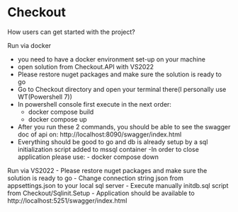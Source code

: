 # Checkout
How users can get started with the project?

Run via docker
- you need to have a docker environment set-up on your machine
- open solution from Checkout.API with VS2022
- Please restore nuget packages and make sure the solution is ready to go
- Go to Checkout directory and open your terminal there(I personally use WT(Powershell 7))
- In powershell console first execute in the next order: 
    - docker compose build
    - docker compose up
- After you run these 2 commands, you should be able to see the swagger doc of api on: http://localhost:8090/swagger/index.html
- Everything should be good to go and db is already setup by a sql initialization script added to mssql container
-In order to close application please use:
        - docker compose down

Run via VS2022
    - Please restore nuget packages and make sure the solution is ready to go
    - Change connection string json from appsettings.json to your local sql server
    - Execute manually initdb.sql script from Checkout/Sqlinit.Setup
    - Application should be available to http://localhost:5251/swagger/index.html
